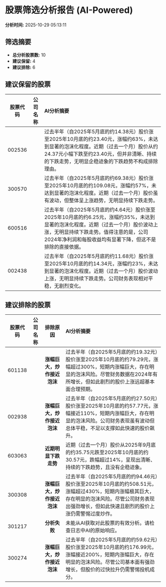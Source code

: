 # 股票筛选分析报告 (AI-Powered)

**分析时间:** 2025-10-29 05:13:11

## 筛选摘要

- **总分析股票数:** 10
- **建议保留:** 4
- **建议排除:** 6

## 建议保留的股票

| 股票代码 | 公司名称 | AI分析摘要 |
|:---:|:---:|:---|
| 002536 |  | 过去半年（自2025年5月底的约14.38元）股价涨至2025年10月底的约23.40元，涨幅约63%，未达到显著的泡沫化程度。近期（过去一个月）股价从约24.37元小幅下跌至约23.40元，但并非清晰、持续的下跌走势，无明显企稳迹象的下跌趋势不构成排除理由。 |
| 300570 |  | 过去半年（自2025年5月底的约69.38元）股价涨至2025年10月底的约109.08元，涨幅约57%，未达到显著的泡沫化程度。近期（过去一个月）股价虽有波动，但整体呈上涨趋势，无明显持续下跌走势。 |
| 600516 |  | 过去半年（自2025年5月底的约4.64元）股价涨至2025年10月底的约6.25元，涨幅约35%，未达到显著的泡沫化程度。近期（过去一个月）股价波动上涨，无明显持续下跌走势。值得注意的是，公司2024年净利润和每股收益均有显著下降，但这不是排除的直接依据。 |
| 002438 |  | 过去半年（自2025年5月底的约11.68元）股价涨至2025年10月底的约14.34元，涨幅约23%，未达到显著的泡沫化程度。近期（过去一个月）股价波动上涨，无明显持续下跌走势。公司财务表现相对平稳，无剧烈变化。 |

## 建议排除的股票

| 股票代码 | 公司名称 | 排除原因 | AI分析摘要 |
|:---:|:---:|:---:|:---|
| 601138 |  | **涨幅巨大，炒作接近泡沫** | 过去半年（自2025年5月底的约19.32元）股价涨至2025年10月底的约79.29元，涨幅超过300%，短期内涨幅巨大，存在明显的泡沫风险。尽管财务数据在2024年有所增长，但如此剧烈的股价上涨远超基本面合理预期。 |
| 002938 |  | **涨幅巨大，炒作接近泡沫** | 过去半年（自2025年5月底的约27.50元）股价涨至2025年10月底的约57.77元，涨幅接近110%，短期内涨幅巨大，存在明显的泡沫风险。公司财务表现虽有波动但总体平稳，不足以支撑如此快速的股价飙升。 |
| 603063 |  | **近期明显下跌走势** | 近期（过去一个月）股价从2025年9月底的约35.75元跌至2025年10月底的约30.57元，跌幅超过14%，呈现出清晰、持续的下跌趋势，且没有企稳迹象。 |
| 300308 |  | **涨幅巨大，炒作接近泡沫** | 过去半年（自2025年5月底的约94.46元）股价涨至2025年10月底的约508.51元，涨幅超过430%，短期内涨幅极其巨大，存在明显的泡沫风险。尽管公司财务表现出强劲增长，但如此快速且剧烈的股价上涨仍需警惕过度炒作。 |
| 301217 |  | **分析失败** | 未能从AI获取对此股票的有效分析。请检查日志中AI的原始响应。 |
| 300274 |  | **涨幅巨大，炒作接近泡沫** | 过去半年（自2025年5月底的约59.62元）股价涨至2025年10月底的约176.99元，涨幅接近200%，短期内涨幅巨大，存在明显的泡沫风险。尽管公司基本面有强劲增长，但股价的过快拉升仍需警惕投机成分。 |
